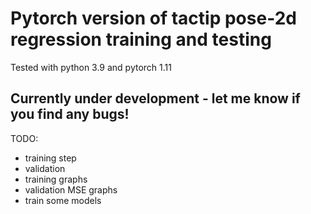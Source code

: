 # Pytorch version of tactip pose-2d regression training and testing
Tested with python 3.9 and pytorch 1.11

## Currently under development - let me know if you find any bugs!
TODO:
  - training step
  - validation
  - training graphs
  - validation MSE graphs
  - train some models 
